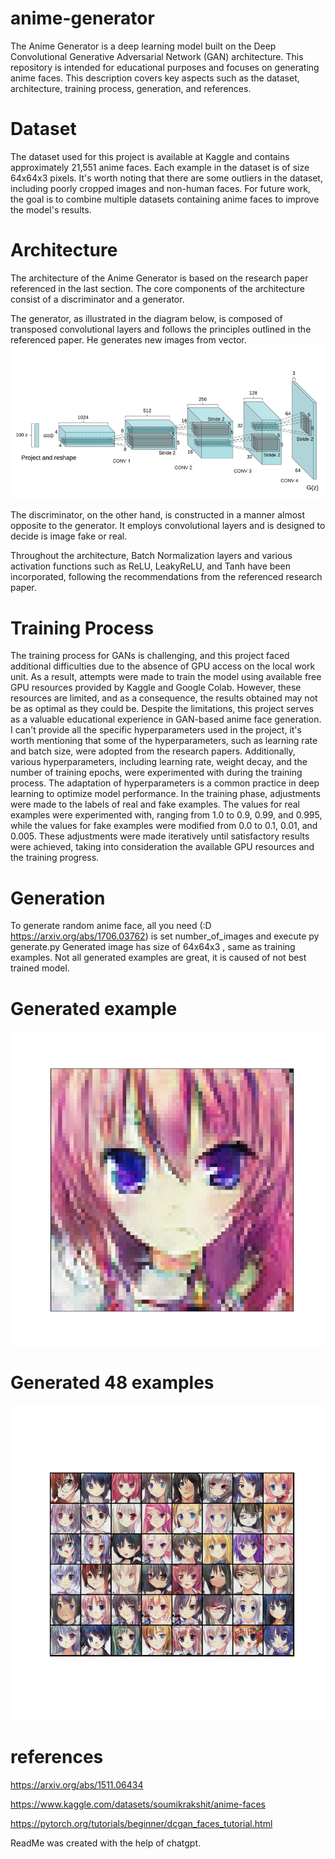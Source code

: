 # anime-generator

The Anime Generator is a deep learning model built on the Deep Convolutional Generative Adversarial Network (GAN) architecture. This repository is intended for educational purposes and focuses on generating anime faces. This description covers key aspects such as the dataset, architecture, training process, generation, and references.


# Dataset
The dataset used for this project is available at Kaggle and contains approximately 21,551 anime faces. Each example in the dataset is of size 64x64x3 pixels. It's worth noting that there are some outliers in the dataset, including poorly cropped images and non-human faces. For future work, the goal is to combine multiple datasets containing anime faces to improve the model's results.



# Architecture
The architecture of the Anime Generator is based on the research paper referenced in the last section. The core components of the architecture consist of a discriminator and a generator.

The generator, as illustrated in the diagram below, is composed of transposed convolutional layers and follows the principles outlined in the referenced paper. He generates new images from vector.
![architecture](https://github.com/Sebastianyyy/anime-generator/blob/main/images/architecture.png)


The discriminator, on the other hand, is constructed in a manner almost opposite to the generator. It employs convolutional layers and is designed to decide is image fake or real.

Throughout the architecture, Batch Normalization layers and various activation functions such as ReLU, LeakyReLU, and Tanh have been incorporated, following the recommendations from the referenced research paper.




# Training Process
The training process for GANs is challenging, and this project faced additional difficulties due to the absence of GPU access on the local work unit. As a result, attempts were made to train the model using available free GPU resources provided by Kaggle and Google Colab. However, these resources are limited, and as a consequence, the results obtained may not be as optimal as they could be. Despite the limitations, this project serves as a valuable educational experience in GAN-based anime face generation.
I can't provide all the specific hyperparameters used in the project, it's worth mentioning that some of the hyperparameters, such as learning rate and batch size, were adopted from the research papers. Additionally, various hyperparameters, including learning rate, weight decay, and the number of training epochs, were experimented with during the training process. The adaptation of hyperparameters is a common practice in deep learning to optimize model performance.
In the training phase, adjustments were made to the labels of real and fake examples. The values for real examples were experimented with, ranging from 1.0 to 0.9, 0.99, and 0.995, while the values for fake examples were modified from 0.0 to 0.1, 0.01, and 0.005. These adjustments were made iteratively until satisfactory results were achieved, taking into consideration the available GPU resources and the training progress.

# Generation
To generate random anime face, all you need (:D https://arxiv.org/abs/1706.03762) is set number_of_images and execute py generate.py
Generated image has size of 64x64x3 , same as training examples. Not all generated examples are great, it is caused of not best trained model.
# Generated example
![anime-1-example](https://github.com/Sebastianyyy/anime-generator/blob/main/images/anime.png)

# Generated 48 examples
![anime-48-example](https://github.com/Sebastianyyy/anime-generator/blob/main/images/anime1.png)



# references
https://arxiv.org/abs/1511.06434

https://www.kaggle.com/datasets/soumikrakshit/anime-faces

https://pytorch.org/tutorials/beginner/dcgan_faces_tutorial.html

ReadMe was created with the help of chatgpt.
